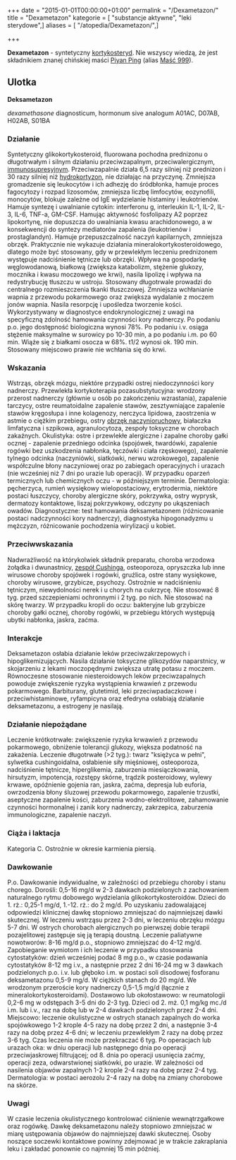 +++
date = "2015-01-01T00:00:00+01:00"
permalink = "/Dexametazon/"
title = "Dexametazon"
kategorie = [ "substancje aktywne", "leki sterydowe",]
aliases = [ "/atopedia/Dexametazon/",]

+++

**Dexametazon** - syntetyczny [kortykosteryd](/atopedia/kortykosterydy "wikilink"). Nie wszyscy wiedzą, że jest składnikiem znanej chińskiej maści [Piyan Ping](/atopedia/Piyan_Ping "wikilink") (alias [Maść 999](/Maść_999 "wikilink")).

Ulotka
------

**Deksametazon**

*dexamethasone*
diagnosticum, hormonum sive analogum
A01AC, D07AB, H02AB, S01BA

### Działanie

Syntetyczny glikokortykosteroid, fluorowana pochodna prednizonu o długotrwałym i silnym działaniu przeciwzapalnym, przeciwalergicznym, [immunosupresyjnym](/atopedia/immunosupresja "wikilink"). Przeciwzapalnie działa 6,5 razy silniej niż prednizon i 30 razy silniej niż [hydrokortyzon](/atopedia/hydrokortyzon "wikilink"), nie działając na przyczynę. Zmniejsza gromadzenie się leukocytów i ich adhezję do śródbłonka, hamuje proces fagocytozy i rozpad lizosomów, zmniejsza liczbę limfocytów, eozynofili, monocytów, blokuje zależne od IgE wydzielanie histaminy i leukotrienów. Hamuje syntezę i uwalnianie cytokin: interferonu g, interleukin IL-1, IL-2, IL-3, IL-6, TNF-a, GM-CSF. Hamując aktywność fosfolipazy A2 poprzez lipokortynę, nie dopuszcza do uwalniania kwasu arachidonowego, a w konsekwencji do syntezy mediatorów zapalenia (leukotrienów i prostaglandyn). Hamuje przepuszczalność naczyń kapilarnych, zmniejsza obrzęk. Praktycznie nie wykazuje działania mineralokortykosteroidowego, dlatego może być stosowany, gdy w przewlekłym leczeniu prednizonem występuje nadciśnienie tętnicze lub obrzęki. Wpływa na gospodarkę węglowodanową, białkową (zwiększa katabolizm, stężenie glukozy, mocznika i kwasu moczowego we krwi), nasila lipolizę i wpływa na redystrybucję tłuszczu w ustroju. Stosowany długotrwale prowadzi do centralnego rozmieszczenia tkanki tłuszczowej. Zmniejsza wchłanianie wapnia z przewodu pokarmowego oraz zwiększa wydalanie z moczem jonów wapnia. Nasila resorpcję i upośledza tworzenie kości. Wykorzystywany w diagnostyce endokrynologicznej z uwagi na specyficzną zdolność hamowania czynności kory nadnerczy. Po podaniu p.o. jego dostępność biologiczna wynosi 78%. Po podaniu i.v. osiąga stężenie maksymalne w surowicy po 10-30 min, a po podaniu i.m. po 60 min. Wiąże się z białkami osocza w 68%. t1/2 wynosi ok. 190 min. Stosowany miejscowo prawie nie wchłania się do krwi.

### Wskazania

Wstrząs, obrzęk mózgu, niektóre przypadki ostrej niedoczynności kory nadnerczy. Przewlekła kortykoterapia pozasubstytucyjna: wrodzony przerost nadnerczy (głównie u osób po zakończeniu wzrastania), zapalenie tarczycy, ostre reumatoidalne zapalenie stawów, zesztywniające zapalenie stawów kręgosłupa i inne kolagenozy, nerczyca lipidowa, zaostrzenia w astmie o ciężkim przebiegu, ostry [obrzęk naczynioruchowy](/atopedia/obrzęk_naczynioruchowy "wikilink"), białaczka limfatyczna i szpikowa, agranulocytoza, zespoły toksyczne w chorobach zakaźnych. Okulistyka: ostre i przewlekłe alergiczne i zapalne choroby gałki ocznej - zapalenie przedniego odcinka (spojówek, twardówki, zapalenie rogówki bez uszkodzenia nabłonka, tęczówki i ciała rzęskowego), zapalenie tylnego odcinka (naczyniówki, siatkówki, nerwu wzrokowego), zapalenie współczulne błony naczyniowej oraz po zabiegach operacyjnych i urazach (nie wcześniej niż 7 dni po urazie lub operacji). W przypadku oparzeń termicznych lub chemicznych oczu - w późniejszym terminie. Dermatologia: pęcherzyca, rumień wysiękowy wielopostaciowy, erytrodermia, niektóre postaci łuszczycy, choroby alergiczne skóry, pokrzywka, ostry wyprysk, dermatozy kontaktowe, liszaj pokrzywkowy, odczyny po ukąszeniach owadów. Diagnostyczne: test hamowania deksametazonem (różnicowanie postaci nadczynności kory nadnerczy), diagnostyka hipogonadyzmu u mężczyzn, różnicowanie pochodzenia wirylizacji u kobiet.

### Przeciwwskazania

Nadwrażliwość na którykolwiek składnik preparatu, choroba wrzodowa żołądka i dwunastnicy, [zespół Cushinga](/atopedia/zespół_Cushinga "wikilink"), osteoporoza, opryszczka lub inne wirusowe choroby spojówek i rogówki, gruźlica, ostre stany wysiękowe, choroby wirusowe, grzybicze, psychozy. Ostrożnie w nadciśnieniu tętniczym, niewydolności nerek i u chorych na cukrzycę. Nie stosować 8 tyg. przed szczepieniami ochronnymi i 2 tyg. po nich. Nie stosować na skórę twarzy. W przypadku kropli do oczu: bakteryjne lub grzybicze choroby gałki ocznej, choroby rogówki, w przebiegu których występują ubytki nabłonka, jaskra, zaćma.

### Interakcje

Deksametazon osłabia działanie leków przeciwzakrzepowych i hipoglikemizujących. Nasila działanie toksyczne glikozydów naparstnicy, w skojarzeniu z lekami moczopędnymi zwiększa utratę potasu z moczem. Równoczesne stosowanie niesteroidowych leków przeciwzapalnych powoduje zwiększenie ryzyka wystąpienia krwawień z przewodu pokarmowego. Barbiturany, glutetimid, leki przeciwpadaczkowe i przeciwhistaminowe, ryfampicyna oraz efedryna osłabiają działanie deksametazonu, a estrogeny je nasilają.

### Działanie niepożądane

Leczenie krótkotrwałe: zwiększenie ryzyka krwawień z przewodu pokarmowego, obniżenie tolerancji glukozy, większa podatność na zakażenia. Leczenie długotrwałe (\>2 tyg.): twarz "księżyca w pełni", sylwetka cushingoidalna, osłabienie siły mięśniowej, osteoporoza, nadciśnienie tętnicze, hiperglikemia, zaburzenia miesiączkowania, hirsutyzm, impotencja, rozstępy skórne, trądzik posteroidowy, wylewy krwawe, opóźnienie gojenia ran, jaskra, zaćma, depresja lub euforia, owrzodzenia błony śluzowej przewodu pokarmowego, zapalenie trzustki, aseptyczne zapalenie kości, zaburzenia wodno-elektrolitowe, zahamowanie czynności hormonalnej i zanik kory nadnerczy, zakrzepica, zaburzenia immunologiczne, zapalenie naczyń.

### Ciąża i laktacja

Kategoria C. Ostrożnie w okresie karmienia piersią.

### Dawkowanie

P.o. Dawkowanie indywidualne, w zależności od przebiegu choroby i stanu chorego. Dorośli: 0,5-16 mg/d w 2-3 dawkach podzielonych z zachowaniem naturalnego rytmu dobowego wydzielania glikokortykosteroidów. Dzieci do 1. rż.: 0,25-1 mg/d, 1.-12. rż.: do 2 mg/d. Po uzyskaniu zadowalającej odpowiedzi klinicznej dawkę stopniowo zmniejszać do najmniejszej dawki skutecznej. W leczeniu wstrząsu przez 2-3 dni, w leczeniu obrzęku mózgu 5-7 dni. W ostrych chorobach alergicznych po pierwszej dobie terapii pozajelitowej zastępuje się ją terapią doustną. Leczenie paliatywne nowotworów: 8-16 mg/d p.o., stopniowo zmniejszać do 4-12 mg/d. Zapobieganie wymiotom i ich leczenie w przypadku stosowania cytostatyków: dzień wcześniej podać 8 mg p.o., w czasie podawania cytostatyków 8-12 mg i.v., a następnie przez 2 dni 16-24 mg w 3 dawkach podzielonych p.o. i.v. lub głęboko i.m. w postaci soli disodowej fosforanu deksametazonu 0,5-9 mg/d. W ciężkich stanach do 20 mg/d. We wrodzonym przeroście kory nadnerczy 0,5-1,5 mg/d (łącznie z mineralokortykosteroidami). Dostawowo lub okołostawowo: w reumatologii 0,2-6 mg w odstępach 3-5 dni do 2-3 tyg. Dzieci od 2. mż. 0,1 mg/kg mc./d i.m. lub i.v., raz na dobę lub w 2-4 dawkach podzielonych przez 2-4 dni. Miejscowo: leczenie okulistyczne w ostrych stanach zapalnych do worka spojówkowego 1-2 krople 4-5 razy na dobę przez 2 dni, a następnie 3-4 razy na dobę przez 4-6 dni; w leczeniu przewlekłym 2 razy na dobę przez 3-6 tyg. Czas leczenia nie może przekraczać 6 tyg. Po operacjach lub urazach oka: w dniu operacji lub następnego dnia po operacji przeciwjaskrowej filtrującej; od 8. dnia po operacji usunięcia zaćmy, operacji zeza, odwarstwionej siatkówki, po urazie. W zależności od nasilenia objawów zapalnych 1-2 krople 2-4 razy na dobę przez 2-4 tyg. Dermatologia: w postaci aerozolu 2-4 razy na dobę na zmiany chorobowe na skórze.

### Uwagi

W czasie leczenia okulistycznego kontrolować ciśnienie wewnątrzgałkowe oraz rogówkę. Dawkę deksametazonu należy stopniowo zmniejszać w miarę ustępowania objawów do najmniejszej dawki skutecznej. Osoby noszące soczewki kontaktowe powinny zdejmować je w trakcie zakraplania leku i zakładać ponownie co najmniej 15 min później.
